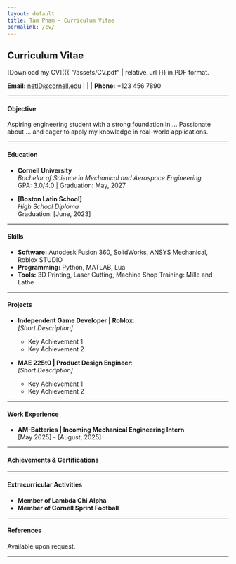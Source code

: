 ```yaml
---
layout: default
title: Tam Pham - Curriculum Vitae
permalink: /cv/
---
```

## Curriculum Vitae

[Download my CV]({{ "/assets/CV.pdf" | relative_url }}) in PDF format.


**Email:** [netID@cornell.edu](mailto:netID@cornell.edu) | | | **Phone:** +123 456 7890

---

#### Objective
Aspiring engineering student with a strong foundation in.... Passionate about ... and eager to apply my knowledge in real-world applications.

---

#### Education
- **Cornell University**  
  *Bachelor of Science in Mechanical and Aerospace Engineering*  
  GPA: 3.0/4.0 | Graduation: May, 2027

- **[Boston Latin School]**  
  *High School Diploma*  
  Graduation: [June, 2023]

---

#### Skills
- **Software:** Autodesk Fusion 360, SolidWorks, ANSYS Mechanical, Roblox STUDIO  
- **Programming:** Python, MATLAB, Lua
- **Tools:** 3D Printing, Laser Cutting, Machine Shop Training: Mille and Lathe

---

#### Projects
- **Independent Game Developer | Roblox**:  
  *[Short Description]*  
  - Key Achievement 1  
  - Key Achievement 2  

- **MAE 225t0 | Product Design Engineer**:  
  *[Short Description]*  
  - Key Achievement 1  
  - Key Achievement 2  

---

#### Work Experience
- **AM-Batteries | Incoming Mechanical Engineering Intern**  
  [May 2025] - [August, 2025]  


---

#### Achievements & Certifications


---

#### Extracurricular Activities
- **Member of Lambda Chi Alpha**
- **Member of Cornell Sprint Football**

---

#### References
Available upon request.

---
